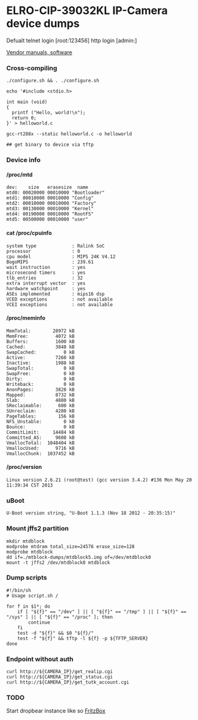 # ELRO-CIP-39032KL IP-Camera device dumps

Defualt telnet login [root:123456] http login [admin:]

[Vendor manuals, software](https://drive.google.com/file/d/1MJy82aT7aFVucKvwRhahrEcRmY4LAfqH/view?usp=sharing)

### Cross-compiling

```
./configure.sh && . ./configure.sh

echo '#include <stdio.h>

int main (void)
{
  printf ("Hello, world!\n");
  return 0;
}' > helloworld.c

gcc-rt288x --static helloworld.c -o helloworld

## get binary to device via tftp
```

### Device info

#### /proc/mtd 
```
dev:    size   erasesize  name
mtd0: 00020000 00010000 "Bootloader"
mtd1: 00010000 00010000 "Config"
mtd2: 00010000 00010000 "Factory"
mtd3: 00130000 00010000 "Kernel"
mtd4: 00190000 00010000 "RootFS"
mtd5: 00500000 00010000 "user"
```

#### cat /proc/cpuinfo
```
system type             : Ralink SoC
processor               : 0
cpu model               : MIPS 24K V4.12
BogoMIPS                : 239.61
wait instruction        : yes
microsecond timers      : yes
tlb_entries             : 32
extra interrupt vector  : yes
hardware watchpoint     : yes
ASEs implemented        : mips16 dsp
VCED exceptions         : not available
VCEI exceptions         : not available
```

#### /proc/meminfo 
```
MemTotal:        28972 kB
MemFree:          4072 kB
Buffers:          1600 kB
Cached:           3848 kB
SwapCached:          0 kB
Active:           7260 kB
Inactive:         1988 kB
SwapTotal:           0 kB
SwapFree:            0 kB
Dirty:               0 kB
Writeback:           0 kB
AnonPages:        3828 kB
Mapped:           8732 kB
Slab:             4880 kB
SReclaimable:      600 kB
SUnreclaim:       4280 kB
PageTables:        156 kB
NFS_Unstable:        0 kB
Bounce:              0 kB
CommitLimit:     14484 kB
Committed_AS:     9608 kB
VmallocTotal:  1048404 kB
VmallocUsed:      9716 kB
VmallocChunk:  1037452 kB
```

#### /proc/version
```
Linux version 2.6.21 (root@test) (gcc version 3.4.2) #136 Mon May 20 11:39:34 CST 2013
```

### uBoot

```
U-Boot version string, "U-Boot 1.1.3 (Nov 18 2012 - 20:35:15)"

```

### Mount jffs2 partition

```
mkdir mtdblock
modprobe mtdram total_size=24576 erase_size=128
modprobe mtdblock
dd if=./mtblock-dumps/mtdblock5.img of=/dev/mtdblock0
mount -t jffs2 /dev/mtdblock0 mtdblock
```

### Dump scripts

```
#!/bin/sh
# Usage script.sh /

for f in $1*; do
	if [ "${f}" == "/dev" ] || [ "${f}" == "/tmp" ] || [ "${f}" == "/sys" ] || [ "${f}" == "/proc" ]; then
		continue
	fi
	test -d "${f}" && $0 "${f}/"
	test -f "${f}" && tftp -l ${f} -p ${TFTP_SERVER}
done
```

### Endpoint without auth

```
curl http://${CAMERA_IP}/get_realip.cgi
curl http://${CAMERA_IP}/get_status.cgi
curl http://${CAMERA_IP}/get_tutk_account.cgi
```

### TODO

Start dropbear instance like so [FritzBox](http://www.fritzmod.net/de/modification/ssh-sftp/installation/)